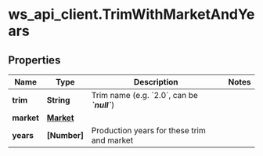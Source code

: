 # ws_api_client.TrimWithMarketAndYears

## Properties
Name | Type | Description | Notes
------------ | ------------- | ------------- | -------------
**trim** | **String** | Trim name (e.g. &#x60;2.0&#x60;, can be __*&#x60;null&#x60;*__) | 
**market** | [**Market**](Market.md) |  | 
**years** | **[Number]** | Production years for these trim and market | 


